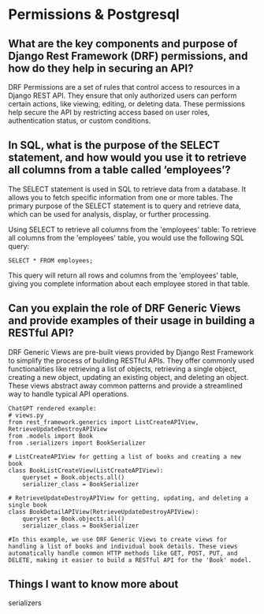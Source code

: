 # Permissions & Postgresql

## What are the key components and purpose of Django Rest Framework (DRF) permissions, and how do they help in securing an API?

DRF Permissions are a set of rules that control access to resources in a Django REST API. They ensure that only authorized users can perform certain actions, like viewing, editing, or deleting data. These permissions help secure the API by restricting access based on user roles, authentication status, or custom conditions.

## In SQL, what is the purpose of the SELECT statement, and how would you use it to retrieve all columns from a table called ‘employees’?

The SELECT statement is used in SQL to retrieve data from a database. It allows you to fetch specific information from one or more tables. The primary purpose of the SELECT statement is to query and retrieve data, which can be used for analysis, display, or further processing.

Using SELECT to retrieve all columns from the 'employees' table:
To retrieve all columns from the 'employees' table, you would use the following SQL query:

```
SELECT * FROM employees;
```
This query will return all rows and columns from the 'employees' table, giving you complete information about each employee stored in that table.

## Can you explain the role of DRF Generic Views and provide examples of their usage in building a RESTful API?

DRF Generic Views are pre-built views provided by Django Rest Framework to simplify the process of building RESTful APIs. They offer commonly used functionalities like retrieving a list of objects, retrieving a single object, creating a new object, updating an existing object, and deleting an object. These views abstract away common patterns and provide a streamlined way to handle typical API operations.

```
ChatGPT rendered example:
# views.py
from rest_framework.generics import ListCreateAPIView, RetrieveUpdateDestroyAPIView
from .models import Book
from .serializers import BookSerializer

# ListCreateAPIView for getting a list of books and creating a new book
class BookListCreateView(ListCreateAPIView):
    queryset = Book.objects.all()
    serializer_class = BookSerializer

# RetrieveUpdateDestroyAPIView for getting, updating, and deleting a single book
class BookDetailAPIView(RetrieveUpdateDestroyAPIView):
    queryset = Book.objects.all()
    serializer_class = BookSerializer

#In this example, we use DRF Generic Views to create views for handling a list of books and individual book details. These views automatically handle common HTTP methods like GET, POST, PUT, and DELETE, making it easier to build a RESTful API for the 'Book' model.
```

## Things I want to know more about
serializers